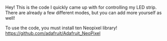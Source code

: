 Hey!
This is the code I quickly came up with for controlling my LED strip.
There are already a few different modes, but you can add more yourself as well!

To use the code, you must install ten Neopixel library! https://github.com/adafruit/Adafruit_NeoPixel
